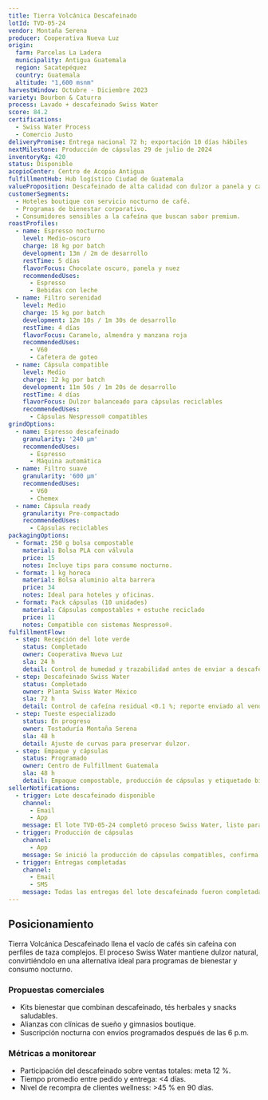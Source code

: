 ```yaml
---
title: Tierra Volcánica Descafeinado
lotId: TVD-05-24
vendor: Montaña Serena
producer: Cooperativa Nueva Luz
origin:
  farm: Parcelas La Ladera
  municipality: Antigua Guatemala
  region: Sacatepéquez
  country: Guatemala
  altitude: "1,600 msnm"
harvestWindow: Octubre - Diciembre 2023
variety: Bourbon & Caturra
process: Lavado + descafeinado Swiss Water
score: 84.2
certifications:
  - Swiss Water Process
  - Comercio Justo
deliveryPromise: Entrega nacional 72 h; exportación 10 días hábiles
nextMilestone: Producción de cápsulas 29 de julio de 2024
inventoryKg: 420
status: Disponible
acopioCenter: Centro de Acopio Antigua
fulfillmentHub: Hub logístico Ciudad de Guatemala
valueProposition: Descafeinado de alta calidad con dulzor a panela y cacao, apto para consumo nocturno y programas wellness.
customerSegments:
  - Hoteles boutique con servicio nocturno de café.
  - Programas de bienestar corporativo.
  - Consumidores sensibles a la cafeína que buscan sabor premium.
roastProfiles:
  - name: Espresso nocturno
    level: Medio-oscuro
    charge: 18 kg por batch
    development: 13m / 2m de desarrollo
    restTime: 5 días
    flavorFocus: Chocolate oscuro, panela y nuez
    recommendedUses:
      - Espresso
      - Bebidas con leche
  - name: Filtro serenidad
    level: Medio
    charge: 15 kg por batch
    development: 12m 10s / 1m 30s de desarrollo
    restTime: 4 días
    flavorFocus: Caramelo, almendra y manzana roja
    recommendedUses:
      - V60
      - Cafetera de goteo
  - name: Cápsula compatible
    level: Medio
    charge: 12 kg por batch
    development: 11m 50s / 1m 20s de desarrollo
    restTime: 4 días
    flavorFocus: Dulzor balanceado para cápsulas reciclables
    recommendedUses:
      - Cápsulas Nespresso® compatibles
grindOptions:
  - name: Espresso descafeinado
    granularity: '240 µm'
    recommendedUses:
      - Espresso
      - Máquina automática
  - name: Filtro suave
    granularity: '600 µm'
    recommendedUses:
      - V60
      - Chemex
  - name: Cápsula ready
    granularity: Pre-compactado
    recommendedUses:
      - Cápsulas reciclables
packagingOptions:
  - format: 250 g bolsa compostable
    material: Bolsa PLA con válvula
    price: 15
    notes: Incluye tips para consumo nocturno.
  - format: 1 kg horeca
    material: Bolsa aluminio alta barrera
    price: 34
    notes: Ideal para hoteles y oficinas.
  - format: Pack cápsulas (10 unidades)
    material: Cápsulas compostables + estuche reciclado
    price: 11
    notes: Compatible con sistemas Nespresso®.
fulfillmentFlow:
  - step: Recepción del lote verde
    status: Completado
    owner: Cooperativa Nueva Luz
    sla: 24 h
    detail: Control de humedad y trazabilidad antes de enviar a descafeinadora.
  - step: Descafeinado Swiss Water
    status: Completado
    owner: Planta Swiss Water México
    sla: 72 h
    detail: Control de cafeína residual <0.1 %; reporte enviado al vendedor.
  - step: Tueste especializado
    status: En progreso
    owner: Tostaduría Montaña Serena
    sla: 48 h
    detail: Ajuste de curvas para preservar dulzor.
  - step: Empaque y cápsulas
    status: Programado
    owner: Centro de Fulfillment Guatemala
    sla: 48 h
    detail: Empaque compostable, producción de cápsulas y etiquetado bilingüe.
sellerNotifications:
  - trigger: Lote descafeinado disponible
    channel:
      - Email
      - App
    message: El lote TVD-05-24 completó proceso Swiss Water, listo para tueste.
  - trigger: Producción de cápsulas
    channel:
      - App
    message: Se inició la producción de cápsulas compatibles, confirma cantidades reservadas.
  - trigger: Entregas completadas
    channel:
      - Email
      - SMS
    message: Todas las entregas del lote descafeinado fueron completadas, revisa reportes financieros.
---
```


## Posicionamiento
Tierra Volcánica Descafeinado llena el vacío de cafés sin cafeína con perfiles de taza complejos. El proceso Swiss Water mantiene dulzor natural, convirtiéndolo en una alternativa ideal para programas de bienestar y consumo nocturno.

### Propuestas comerciales
- Kits bienestar que combinan descafeinado, tés herbales y snacks saludables.
- Alianzas con clínicas de sueño y gimnasios boutique.
- Suscripción nocturna con envíos programados después de las 6 p.m.

### Métricas a monitorear
- Participación del descafeinado sobre ventas totales: meta 12 %.
- Tiempo promedio entre pedido y entrega: <4 días.
- Nivel de recompra de clientes wellness: >45 % en 90 días.
